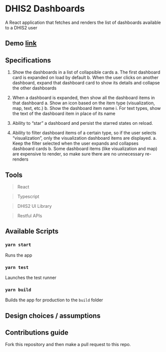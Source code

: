 # DHIS2 Dashboards

A React application that fetches and renders the list of dashboards available to a DHIS2 user

## Demo [link]('https://dhis2-dashboards-app.vercel.app/')

## Specifications

1. Show the dashboards in a list of collapsible cards
   a. The first dashboard card is expanded on load by default
   b. When the user clicks on another dashboard, expand that dashboard card
   to show its details and collapse the other dashboards

2. When a dashboard is expanded, then show all the dashboard items in that
   dashboard
   a. Show an icon based on the item type (visualization, map, text, etc.)
   b. Show the dashboard item name
   i.
   For text types, show the text of the dashboard item in place of its
   name

3. Ability to “star” a dashboard and persist the starred states on reload.

4. Ability to filter dashboard items of a certain type, so if the user selects
   “visualization”, only the visualization dashboard items are displayed.
   a. Keep the filter selected when the user expands and collapses dashboard
   cards
   b. Some dashboard items (like visualization and map) are expensive to
   render, so make sure there are no unnecessary re-renders

## Tools

> React

> Typescript

> DHIS2 UI Library

> Restful APIs

## Available Scripts

### `yarn start`

Runs the app

### `yarn test`

Launches the test runner

### `yarn build`

Builds the app for production to the `build` folder

## Design choices / assumptions

## Contributions guide

Fork this repository and then make a pull request to this repo.
